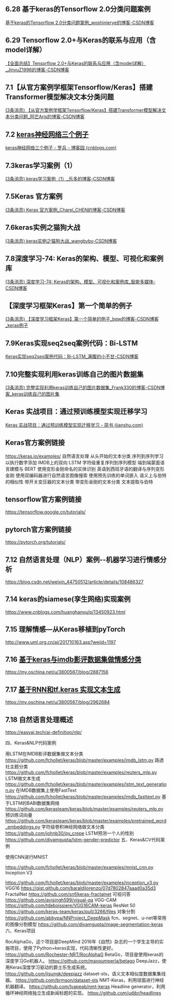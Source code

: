 ## 6.28 基于keras的Tensorflow 2.0分类问题案例

[基于keras的Tensorflow 2.0分类问题案例_woshinierye的博客-CSDN博客](https://blog.csdn.net/woshinierye/article/details/105016972)



## 6.29 Tensorflow 2.0+与Keras的联系与应用（含model详解）

[【全面总结】Tensorflow 2.0+与Keras的联系与应用（含model详解）_JinyuZ1996的博客-CSDN博客](https://blog.csdn.net/qq_39381654/article/details/108962468)



## 7.1【从官方案例学框架Tensorflow/Keras】搭建Transformer模型解决文本分类问题

[(3条消息) 【从官方案例学框架Tensorflow/Keras】搭建Transformer模型解决文本分类问题_阿芒Aris的博客-CSDN博客](https://blog.csdn.net/qq_44574333/article/details/109637755)



## 7.2 [keras神经网络三个例子](https://www.cnblogs.com/hhh5460/p/10195269.html)

[keras神经网络三个例子 - 罗兵 - 博客园 (cnblogs.com)](https://www.cnblogs.com/hhh5460/p/10195269.html)



## 7.3keras学习案例（1）

[(3条消息) keras学习案例（1）_乐多的博客-CSDN博客](https://blog.csdn.net/u014797226/article/details/89094497)



## 7.5Keras 官方案例

[(3条消息) Keras 官方案例_Charel_CHEN的博客-CSDN博客](https://blog.csdn.net/Charel_CHEN/article/details/78749512)



## 7.6keras实例之猫狗大战

[(3条消息) keras实例之猫狗大战_wangbyby-CSDN博客](https://blog.csdn.net/qq_43239441/article/details/104334705)



## 7.8深度学习-74: Keras的架构、模型、可视化和案例库

[(3条消息) 深度学习-74: Keras的架构、模型、可视化和案例库_智能多媒体-CSDN博客](https://blog.csdn.net/shareviews/article/details/83094840)

## 【深度学习框架Keras】第一个简单的例子

[(3条消息) 【深度学习框架Keras】第一个简单的例子_bqw的博客-CSDN博客_keras例子](https://blog.csdn.net/bqw18744018044/article/details/82597049)



## 7.9Keras实现seq2seq案例代码：Bi-LSTM

[Keras实现seq2seq案例代码：Bi-LSTM_满腹的小不甘-CSDN博客](https://blog.csdn.net/qq_27586341/article/details/90408342)



## 7.10完整实现利用keras训练自己的图片数据集

[(3条消息) 完整实现利用keras训练自己的图片数据集_Frank330的博客-CSDN博客_keras训练自己的图片集](https://blog.csdn.net/Frank330/article/details/105468244)

## Keras 实战项目：通过预训练模型实现迁移学习

[Keras 实战项目：通过预训练模型实现迁移学习 - 简书 (jianshu.com)](https://www.jianshu.com/p/6d71c745f62b)


## Keras官方案例链接
https://keras.io/examples/
自然语言处理
从头开始的文本分类
序列到序列学习以执行数字添加
IMDB上的双向 LSTM
字符级重复序列到序列模型
端到端蒙面语言建模与 BERT
使用变形金刚命名的实体识别
英语到西班牙语的翻译与序列变形金刚
使用双编码器进行自然语言图像搜索
使用预先训练的单词嵌入
语义上与伯特的相似性
带开关变压器的文本分类
带变形金刚的文本分类
文本提取与伯特

## tensorflow官方案例链接
https://tensorflow.google.cn/tutorials/

## pytorch官方案例链接
https://pytorch.org/tutorials/



## 7.12 自然语言处理（NLP）案例--机器学习进行情感分析

https://blog.csdn.net/weixin_44750512/article/details/108486327



## 7.14 keras的siamese(孪生网络)实现案例

https://www.cnblogs.com/huanghanyu/p/13450923.html



## 7.15 **理解情感—从Keras移植到pyTorch**

http://www.uml.org.cn/ai/201710163.asp?weiid=1197



## 7.16 [基于keras与imdb影评数据集做情感分类](https://my.oschina.net/u/3800567/blog/2887156)

https://my.oschina.net/u/3800567/blog/2887156



## 7.17 [基于RNN和tf.keras 实现文本生成](https://my.oschina.net/u/3800567/blog/2962684)

https://my.oschina.net/u/3800567/blog/2962684



## 7.18 自然语言处理概述

https://easyai.tech/ai-definition/nlp/






四、Keras&NLP代码案例

用LSTM在IMDB影评数据集做文本分类
https://github.com/fchollet/keras/blob/master/examples/imdb_lstm.py
路透社主题分类
https://github.com/fchollet/keras/blob/master/examples/reuters_mlp.py
LSTM做文本生成
https://github.com/fchollet/keras/blob/master/examples/lstm_text_generation.py
在IMDB数据集上使用FastText
https://github.com/fchollet/keras/blob/master/examples/imdb_fasttext.py
基于LSTM的BABI数据集网络
https://github.com/kerasteam/keras/blob/master/examples/reuters_mlp.py
预训练词向量
https://github.com/kerasteam/keras/blob/master/examples/pretrained_word_embeddings.py
字符级卷积神经网络做文本分类
https://github.com/johnb30/py_crepe
LSTM预测一个人的性别
https://github.com/divamgupta/lstm-gender-predictor
五、Keras&CV代码案例

使用CNN进行MNIST

https://github.com/fchollet/keras/blob/master/examples/mnist_cnn.py
Inception V3

https://github.com/fchollet/keras/blob/master/examples/inception_v3.py
VGG16
https://gist.github.com/baraldilorenzo/07d7802847aaad0a35d3
FractalNet
https://github.com/snf/keras-fractalnet
可视问答
https://github.com/avisingh599/visual-qa
VGG-CAM
https://github.com/tdeboissiere/VGG16CAM-keras
ResNet 50
https://github.com/keras-team/keras/pull/3266/files
对象分割
https://github.com/abbypa/NNProject_DeepMask
fcn、segnet、u-net等常用的图像分割模型
https://github.com/divamgupta/image-segmentation-keras
六、Keras项目

RocAlphaGo，这个项目是DeepMind 2016年《自然》杂志的一个学生主导的实施项目，使用了Python+keras实现，代码清晰性更好。
https://github.com/Rochester-NRT/RocAlphaG
BetaGo，项目是使用keras的深度学习Go机器人。
https://github.com/maxpumperla/betago
DeepJazz，使用Keras深度学习驱动的爵士乐生成系统。
https://github.com/jisungk/deepjazz
dataset-sts，语义文本相似度数据集集线器。
https://github.com/brmson/dataset-sts
NMT-Keras，利用球面进行神经机器翻译。
https://github.com/lvapeab/nmt-keras
Headline generator，利用循环神经网络独立生成新闻标题的实现。
https://github.com/udibr/headlines